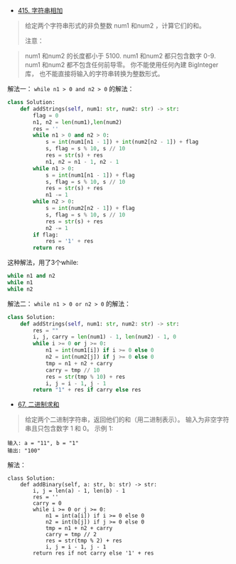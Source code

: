 - [415. 字符串相加](https://leetcode-cn.com/problems/add-strings/)
> 给定两个字符串形式的非负整数 num1 和num2 ，计算它们的和。
>
>注意：

>num1 和num2 的长度都小于 5100.
num1 和num2 都只包含数字 0-9.
num1 和num2 都不包含任何前导零。
你不能使用任何內建 BigInteger 库， 也不能直接将输入的字符串转换为整数形式。

解法一： `while n1 > 0 and n2 > 0` 的解法：
```python
class Solution:
    def addStrings(self, num1: str, num2: str) -> str:
        flag = 0
        n1, n2 = len(num1),len(num2)
        res = ''
        while n1 > 0 and n2 > 0:
            s = int(num1[n1 - 1]) + int(num2[n2 - 1]) + flag
            s, flag = s % 10, s // 10
            res = str(s) + res
            n1, n2 = n1 - 1, n2 - 1
        while n1 > 0:
            s = int(num1[n1 - 1]) + flag
            s, flag = s % 10, s // 10
            res = str(s) + res
            n1 -= 1
        while n2 > 0:
            s = int(num2[n2 - 1]) + flag
            s, flag = s % 10, s // 10
            res = str(s) + res
            n2 -= 1
        if flag:
            res = '1' + res
        return res
```
这种解法，用了3个while:
```python
while n1 and n2
while n1
while n2
```


解法二： `while n1 > 0 or n2 > 0` 的解法：
```python
class Solution:
    def addStrings(self, num1: str, num2: str) -> str:
        res = ""
        i, j, carry = len(num1) - 1, len(num2) - 1, 0
        while i >= 0 or j >= 0:
            n1 = int(num1[i]) if i >= 0 else 0
            n2 = int(num2[j]) if j >= 0 else 0
            tmp = n1 + n2 + carry
            carry = tmp // 10
            res = str(tmp % 10) + res
            i, j = i - 1, j - 1
        return "1" + res if carry else res
```
- [67. 二进制求和](https://leetcode-cn.com/problems/add-binary/)
> 给定两个二进制字符串，返回他们的和（用二进制表示）。
输入为非空字符串且只包含数字 1 和 0。
示例 1:
```
输入: a = "11", b = "1"
输出: "100"
```
解法：
```python3
class Solution:
    def addBinary(self, a: str, b: str) -> str:
        i, j = len(a) - 1, len(b) - 1
        res = ''
        carry = 0
        while i >= 0 or j >= 0:
            n1 = int(a[i]) if i >= 0 else 0
            n2 = int(b[j]) if j >= 0 else 0
            tmp = n1 + n2 + carry
            carry = tmp // 2
            res = str(tmp % 2) + res
            i, j = i - 1, j - 1
        return res if not carry else '1' + res
```

